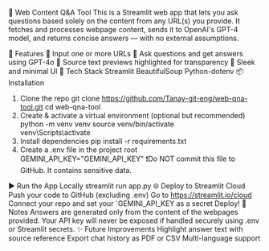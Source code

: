 📘 Web Content Q&A Tool
This is a Streamlit web app that lets you ask questions based solely on the content from any URL(s) you provide. It fetches and processes webpage content, sends it to OpenAI's GPT-4 model, and returns concise answers — with no external assumptions.

🚀 Features
🔗 Input one or more URLs
🤖 Ask questions and get answers using GPT-4o
📝 Source text previews highlighted for transparency
🌙 Sleek and minimal UI
🧰 Tech Stack
Streamlit
BeautifulSoup
Python-dotenv
📦 Installation
1. Clone the repo
git clone https://github.com/Tanay-git-eng/web-qna-tool.git
cd web-qna-tool
2. Create & activate a virtual environment (optional but recommended)
python -m venv venv
source venv/bin/activate  
venv\Scripts\activate
3. Install dependencies
pip install -r requirements.txt
4. Create a .env file in the project root
GEMINI_API_KEY="GEMINI_API_KEY"
❗Do NOT commit this file to GitHub. It contains sensitive data.

▶️ Run the App Locally
streamlit run app.py
🌐 Deploy to Streamlit Cloud
Push your code to GitHub (excluding .env)
Go to https://streamlit.io/cloud
Connect your repo and set your `GEMINI_API_KEY as a secret
Deploy!
📌 Notes
Answers are generated only from the content of the webpages provided.
Your API key will never be exposed if handled securely using .env or Streamlit secrets.
✨ Future Improvements
 Highlight answer text with source reference
 Export chat history as PDF or CSV
 Multi-language support
